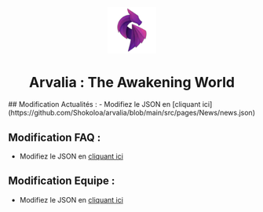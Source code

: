 <div align="center">
  <img src="src/assets/logo/arvalia-nobg.png" width="100" />

# Arvalia : The Awakening World
</div>

<div>
  ## Modification Actualités :
  - Modifiez le JSON en [cliquant ici](https://github.com/Shokoloa/arvalia/blob/main/src/pages/News/news.json)

  ## Modification FAQ :
  - Modifiez le JSON en [cliquant ici](https://github.com/Shokoloa/arvalia/blob/main/src/pages/FAQ/faq.json)

  ## Modification Equipe :
  - Modifiez le JSON en [cliquant ici](https://github.com/Shokoloa/arvalia/blob/main/src/pages/PhoenixRise/team.json)
</div>
